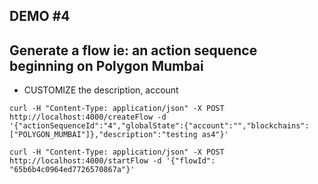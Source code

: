 ## DEMO #4

## Generate a flow ie: an action sequence beginning on Polygon Mumbai

- CUSTOMIZE the description, account

```
curl -H "Content-Type: application/json" -X POST http://localhost:4000/createFlow -d '{"actionSequenceId":"4","globalState":{"account":"","blockchains":["POLYGON_MUMBAI"]},"description":"testing as4"}'
```

```
curl -H "Content-Type: application/json" -X POST http://localhost:4000/startFlow -d '{"flowId": "65b6b4c0964ed7726570867a"}'
```